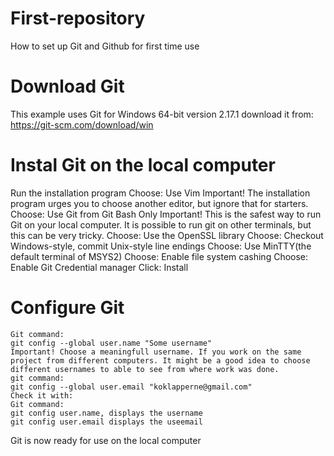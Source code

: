 # First-repository
How to set up Git and Github for first time use
# Download Git
This example uses Git for Windows 64-bit version 2.17.1
download it from: https://git-scm.com/download/win
# Instal Git on the local computer
Run the installation program
Choose: Use Vim
Important! The installation program urges you to choose another editor, but ignore that for starters.
Choose: Use Git from Git Bash Only
Important! This is the safest way to run Git on your local computer. It is possible to run git on other terminals, but this can be very tricky.
Choose: Use the OpenSSL library
Choose: Checkout Windows-style, commit Unix-style line endings
Choose: Use MinTTY(the default terminal of MSYS2)
Choose: Enable file system cashing
Choose: Enable Git Credential manager
Click: Install
# Configure Git
```
Git command:
git config --global user.name "Some username"
Important! Choose a meaningfull username. If you work on the same project from different computers. It might be a good idea to choose
different usernames to able to see from where work was done. 
git command:
git config --global user.email "koklapperne@gmail.com"
Check it with:
Git command:
git config user.name, displays the username
git config user.email displays the useemail
```
Git is now ready for use on the local computer
